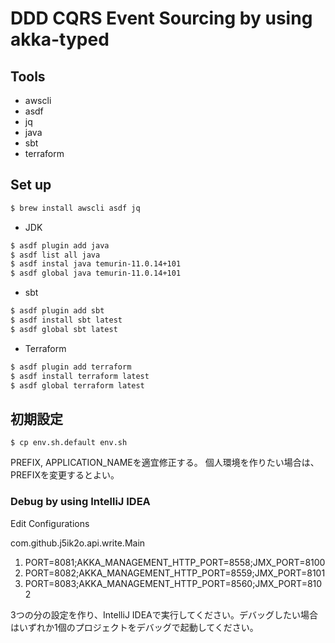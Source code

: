 # DDD CQRS Event Sourcing by using akka-typed

## Tools

- awscli
- asdf
- jq
- java
- sbt
- terraform

## Set up

```sh
$ brew install awscli asdf jq
```

- JDK

```sh
$ asdf plugin add java
$ asdf list all java
$ asdf instal java temurin-11.0.14+101
$ asdf global java temurin-11.0.14+101
```

- sbt

```sh
$ asdf plugin add sbt
$ asdf install sbt latest
$ asdf global sbt latest
```

- Terraform

```sh
$ asdf plugin add terraform
$ asdf install terraform latest
$ asdf global terraform latest
```

## 初期設定

```shell
$ cp env.sh.default env.sh
```

PREFIX, APPLICATION_NAMEを適宜修正する。
個人環境を作りたい場合は、PREFIXを変更するとよい。

### Debug by using IntelliJ IDEA

Edit Configurations

com.github.j5ik2o.api.write.Main

1. PORT=8081;AKKA_MANAGEMENT_HTTP_PORT=8558;JMX_PORT=8100
2. PORT=8082;AKKA_MANAGEMENT_HTTP_PORT=8559;JMX_PORT=8101
3. PORT=8083;AKKA_MANAGEMENT_HTTP_PORT=8560;JMX_PORT=8102

3つの分の設定を作り、IntelliJ IDEAで実行してください。デバッグしたい場合はいずれか1個のプロジェクトをデバッグで起動してください。